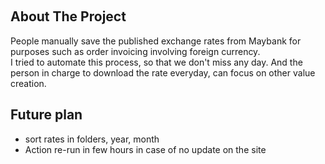 <!-- Improved compatibility of back to top link: See: https://github.com/othneildrew/Best-README-Template/pull/73 -->
<a name="readme-top"></a>
<!--
*** Thanks for checking out the Best-README-Template. If you have a suggestion
*** that would make this better, please fork the repo and create a pull request
*** or simply open an issue with the tag "enhancement".
*** Don't forget to give the project a star!
*** Thanks again! Now go create something AMAZING! :D
-->



<!-- PROJECT SHIELDS -->
<!--
*** I'm using markdown "reference style" links for readability.
*** Reference links are enclosed in brackets [ ] instead of parentheses ( ).
*** See the bottom of this document for the declaration of the reference variables
*** for contributors-url, forks-url, etc. This is an optional, concise syntax you may use.
*** https://www.markdownguide.org/basic-syntax/#reference-style-links
-->

<br />

<!-- ABOUT THE PROJECT -->
## About The Project
People manually save the published exchange rates from Maybank for purposes such as order invoicing involving foreign currency.
<br />
I tried to automate this process, so that we don't miss any day. And the person in charge to download the rate everyday, can focus on other value creation.

## Future plan
- sort rates in folders, year, month
- Action re-run in few hours in case of no update on the site
